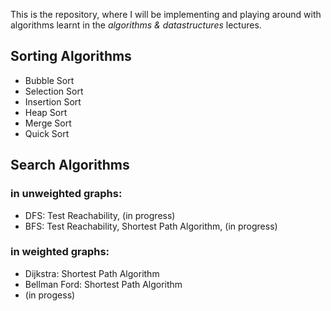 This is the repository, where I will be implementing
and playing around with algorithms learnt in the *algorithms & datastructures* lectures.

## Sorting Algorithms
- Bubble Sort
- Selection Sort
- Insertion Sort
- Heap Sort
- Merge Sort
- Quick Sort

## Search Algorithms
### in unweighted graphs:
- DFS: Test Reachability, (in progress)
- BFS: Test Reachability, Shortest Path Algorithm, (in progress)

### in weighted graphs:
- Dijkstra: Shortest Path Algorithm
- Bellman Ford: Shortest Path Algorithm
- (in progess)
